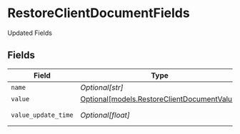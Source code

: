 # RestoreClientDocumentFields

Updated Fields


## Fields

| Field                                                                                  | Type                                                                                   | Required                                                                               | Description                                                                            |
| -------------------------------------------------------------------------------------- | -------------------------------------------------------------------------------------- | -------------------------------------------------------------------------------------- | -------------------------------------------------------------------------------------- |
| `name`                                                                                 | *Optional[str]*                                                                        | :heavy_minus_sign:                                                                     | Name                                                                                   |
| `value`                                                                                | [Optional[models.RestoreClientDocumentValue]](../models/restoreclientdocumentvalue.md) | :heavy_minus_sign:                                                                     | Value                                                                                  |
| `value_update_time`                                                                    | *Optional[float]*                                                                      | :heavy_minus_sign:                                                                     | Value Last Updated                                                                     |